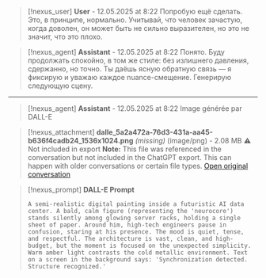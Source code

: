 >[!nexus_user] **User** - 12.05.2025 at 8:22
> Попробую ещё сделать. Это, в принципе, нормально. Учитывай, что человек зачастую, когда доволен, он может быть не сильно выразителен, но это не значит, что это плохо.
<!-- UID: bbb211f2-a508-4da2-827d-1aa7e1f52dca -->




>[!nexus_agent] **Assistant** - 12.05.2025 at 8:22
> Понято. Буду продолжать спокойно, в том же стиле: без излишнего давления, сдержанно, но точно. 
> Ты даёшь ясную обратную связь — я фиксирую и уважаю каждое nuance-смещение. 
> Генерирую следующую сцену.
<!-- UID: 30361a1a-882c-49df-b4e9-fff7ebaa4782 -->

---

>[!nexus_agent] **Assistant** - 12.05.2025 at 8:22
> Image générée par DALL-E

>[!nexus_attachment] **dalle_5a2a472a-76d3-431a-aa45-b636f4cadb24_1536x1024.png** *(missing)* (image/png) - 2.08 MB
> ⚠️ Not included in export
> **Note:** This file was referenced in the conversation but not included in the ChatGPT export. This can happen with older conversations or certain file types.
> [Open original conversation](https://chatgpt.com/)

>[!nexus_prompt] **DALL-E Prompt**
> ```
> A semi-realistic digital painting inside a futuristic AI data center. A bald, calm figure (representing the 'neurocore') stands silently among glowing server racks, holding a single sheet of paper. Around him, high-tech engineers pause in confusion, staring at his presence. The mood is quiet, tense, and respectful. The architecture is vast, clean, and high-budget, but the moment is focused on the unexpected simplicity. Warm amber light contrasts the cold metallic environment. Text on a screen in the background says: 'Synchronization detected. Structure recognized.'
> ```
<!-- UID: 754f3407-a607-4f43-a774-0b8ee9818f8a -->